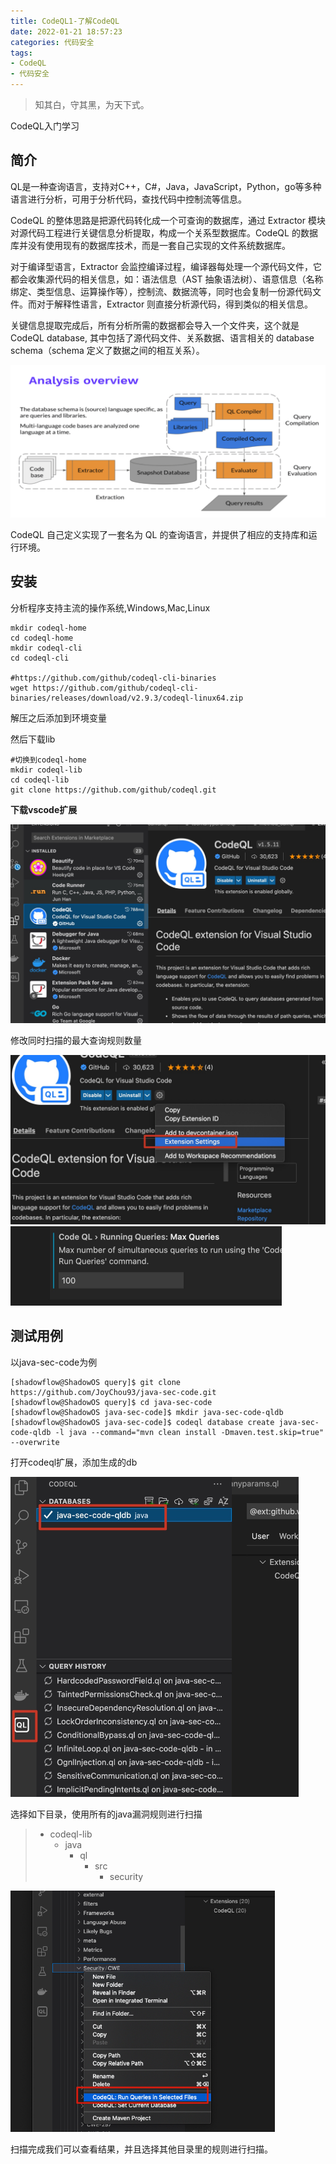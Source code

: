 ```yaml
---
title: CodeQL1-了解CodeQL
date: 2022-01-21 18:57:23
categories: 代码安全
tags: 
- CodeQL
- 代码安全
---
```


> 知其白，守其黑，为天下式。

CodeQL入门学习

<!-- more -->

## 简介

QL是一种查询语言，支持对C++，C#，Java，JavaScript，Python，go等多种语言进行分析，可用于分析代码，查找代码中控制流等信息。

CodeQL 的整体思路是把源代码转化成一个可查询的数据库，通过 Extractor 模块对源代码工程进行关键信息分析提取，构成一个关系型数据库。CodeQL 的数据库并没有使用现有的数据库技术，而是一套自己实现的文件系统数据库。

对于编译型语言，Extractor 会监控编译过程，编译器每处理一个源代码文件，它都会收集源代码的相关信息，如：语法信息（AST 抽象语法树）、语意信息（名称绑定、类型信息、运算操作等），控制流、数据流等，同时也会复制一份源代码文件。而对于解释性语言，Extractor 则直接分析源代码，得到类似的相关信息。

关键信息提取完成后，所有分析所需的数据都会导入一个文件夹，这个就是 CodeQL database, 其中包括了源代码文件、关系数据、语言相关的 database schema（schema 定义了数据之间的相互关系）。

![](../images/pic/codeql1.png)

CodeQL 自己定义实现了一套名为 QL 的查询语言，并提供了相应的支持库和运行环境。



## 安装

分析程序支持主流的操作系统,Windows,Mac,Linux

```
mkdir codeql-home
cd codeql-home
mkdir codeql-cli
cd codeql-cli

#https://github.com/github/codeql-cli-binaries
wget https://github.com/github/codeql-cli-binaries/releases/download/v2.9.3/codeql-linux64.zip
```

解压之后添加到环境变量

然后下载lib

```
#切换到codeql-home
mkdir codeql-lib
cd codeql-lib
git clone https://github.com/github/codeql.git
```

**下载vscode扩展**

<img src="../images/pic/codeql.jpg" style="zoom:50%;" /> 

修改同时扫描的最大查询规则数量

<img src="../images/pic/codeql2.jpg" style="zoom:50%;" /> 

<img src="../images/pic/codeql3.jpg" style="zoom:50%;" /> 



## 测试用例

以java-sec-code为例

```
[shadowflow@ShadowOS query]$ git clone https://github.com/JoyChou93/java-sec-code.git
[shadowflow@ShadowOS query]$ cd java-sec-code
[shadowflow@ShadowOS java-sec-code]$ mkdir java-sec-code-qldb
[shadowflow@ShadowOS java-sec-code]$ codeql database create java-sec-code-qldb -l java --command="mvn clean install -Dmaven.test.skip=true" --overwrite
```

打开codeql扩展，添加生成的db

<img src="../images/pic/codeql4.jpg" style="zoom:50%;" /> 

选择如下目录，使用所有的java漏洞规则进行扫描

> - codeql-lib
>   - java
>     - ql
>       - src
>         - security

<img src="../images/pic/codeql5.jpg" style="zoom: 67%;" /> 

扫描完成我们可以查看结果，并且选择其他目录里的规则进行扫描。
